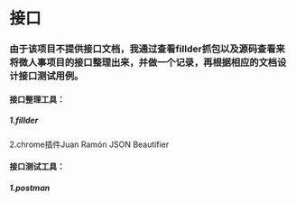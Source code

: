 # 接口

### 由于该项目不提供接口文档，我通过查看fillder抓包以及源码查看来将微人事项目的接口整理出来，并做一个记录，再根据相应的文档设计接口测试用例。

#### 接口整理工具：

##### 1.fillder

2.chrome插件Juan Ramón JSON Beautifier

#### 接口测试工具：

##### 1.postman